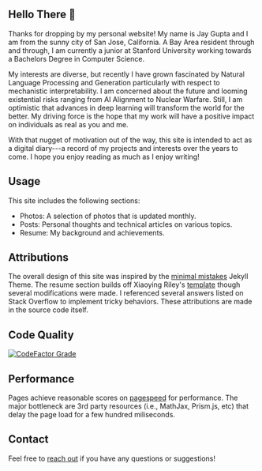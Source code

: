 ## Hello There 👋

Thanks for dropping by my personal website! My name is Jay Gupta and I am from the sunny city of San Jose, California. A Bay Area resident through and through, I am currently a junior at Stanford University working towards a Bachelors Degree in Computer Science.

My interests are diverse, but recently I have grown fascinated by Natural Language Processing and Generation particularly with respect to mechanistic interpretability. I am concerned about the future and looming existential risks ranging from AI Alignment to Nuclear Warfare. Still, I am optimistic that advances in deep learning will transform the world for the better. My driving force is the hope that my work will have a positive impact on individuals as real as you and me.

With that nugget of motivation out of the way, this site is intended to act as a digital diary---a record of my projects and interests over the years to come. I hope you enjoy reading as much as I enjoy writing!

## Usage
This site includes the following sections:
- Photos: A selection of photos that is updated monthly.
- Posts: Personal thoughts and technical articles on various topics.
- Resume: My background and achievements.

## Attributions
The overall design of this site was inspired by the [minimal mistakes](https://mademistakes.com/work/jekyll-themes/minimal-mistakes/) Jekyll Theme. The resume section builds off Xiaoying Riley's [template](https://themes.3rdwavemedia.com/bootstrap-templates/resume/free-bootstrap-resume-cv-template-for-developers-pillar/) though several modifications were made. I referenced several answers listed on Stack Overflow to implement tricky behaviors. These attributions are made in the source code itself.

## Code Quality
[![CodeFactor Grade](https://www.codefactor.io/repository/github/jaygupta797/jaygupta797.github.io/badge)](https://www.codefactor.io/repository/github/jaygupta797/jaygupta797.github.io) 

## Performance
Pages achieve reasonable scores on [pagespeed](https://pagespeed.web.dev) for performance. The major bottleneck are 3rd party resources (i.e., MathJax, Prism.js, etc) that delay the page load for a few hundred miliseconds.

## Contact
Feel free to [reach out](mailto:jgupta26@stanford.edu) if you have any questions or suggestions!

<!--
**JayGupta797/jaygupta797** is a ✨ _special_ ✨ repository because its `README.md` (this file) appears on your GitHub profile.

Here are some ideas to get you started:

- 🔭 I’m currently working on ...
- 🌱 I’m currently learning ...
- 👯 I’m looking to collaborate on ...
- 🤔 I’m looking for help with ...
- 💬 Ask me about ...
- 📫 How to reach me: ...
- 😄 Pronouns: He/Him
- ⚡ Fun fact: ...
-->
